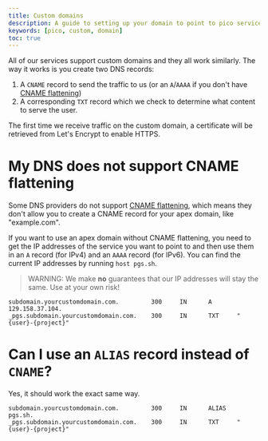 ```yaml
---
title: Custom domains
description: A guide to setting up your domain to point to pico services
keywords: [pico, custom, domain]
toc: true
---
```


All of our services support custom domains and they all work similarly. The way
it works is you create two DNS records:

1. A `CNAME` record to send the traffic to us (or an `A`/`AAAA` if you don't
   have
   [CNAME flattening](https://developers.cloudflare.com/dns/cname-flattening/))
2. A corresponding `TXT` record which we check to determine what content to
   serve the user.

The first time we receive traffic on the custom domain, a certificate will be
retrieved from Let's Encrypt to enable HTTPS.

# My DNS does **not** support CNAME flattening

Some DNS providers do not support
[CNAME flattening](https://developers.cloudflare.com/dns/cname-flattening/),
which means they don't allow you to create a CNAME record for your apex domain,
like "example.com".

If you want to use an apex domain without CNAME flattening, you need to get the
IP addresses of the service you want to point to and then use them in an `A`
record (for IPv4) and an `AAAA` record (for IPv6). You can find the current IP
addresses by running `host pgs.sh`.

> WARNING: We make **no** guarantees that our IP addresses will stay the same.
> Use at your own risk!

```
subdomain.yourcustomdomain.com.         300     IN      A       129.158.37.104.
_pgs.subdomain.yourcustomdomain.com.    300     IN      TXT     "{user}-{project}"
```

# Can I use an `ALIAS` record instead of `CNAME`?

Yes, it should work the exact same way.

```
subdomain.yourcustomdomain.com.         300     IN      ALIAS   pgs.sh.
_pgs.subdomain.yourcustomdomain.com.    300     IN      TXT     "{user}-{project}"
```
